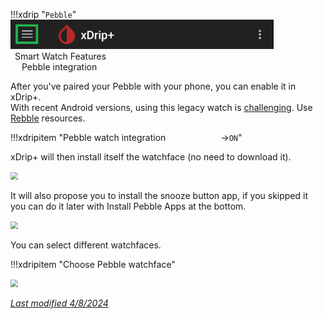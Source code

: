 !!!xdrip "`Pebble`"  
    <img src="../../images/hamburger_menu.png" style="zoom:75%;" />  
    &ensp;Smart Watch Features  
    &emsp;  Pebble integration

After you've paired your Pebble with your phone, you can enable it in xDrip+.  
With recent Android versions, using this legacy watch is [challenging](https://www.reddit.com/r/pebble/comments/1776bbx/installing_pebble_apk_on_fresh_android_14_setup/). Use [Rebble](https://rebble.io/) resources.

!!!xdripitem "Pebble watch integration&emsp;&emsp;&emsp;&emsp;&emsp;&emsp; →`ON`" 

xDrip+ will then install itself the watchface (no need to download it).

<img src="../images/M-S-SW3b.png" style="zoom:75%;" />

It will also propose you to install the snooze button app, if you skipped it you can do it later with Install Pebble Apps at the bottom.

<img src="../images/M-S-SW3c.png" style="zoom:75%;" />

You can select different watchfaces.

!!!xdripitem "Choose Pebble watchface" 

<img src="../images/M-S-SW3e.png" style="zoom:75%;" />

</br>

[*Last modified 4/8/2024*](https://github.com/NightscoutFoundation/xDrip/releases/tag/2024.08.02)
